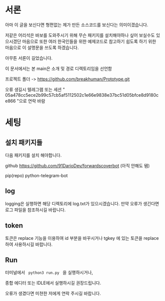 서론
================
아마 이 글을 보신다면 형편없는 제가 만든 소스코드를 보신다는 의미이겠습니다.

저같은 어리석은 바보를 도와주시기 위해 무슨 패키지를 설치해야하나 싶어 보실수도 있으시겠단 마음으로 또한 여러 한국인들을 위한 예제코드로 참고하기 쉽도록 하기 위한 마음으로 이 설명문을 쓰도록 하겠습니다.

아무튼 서론이 길었습니다.

이 문서에서는 본 main은 소개 밎 경로 디렉토리임을 선언함

프로젝트 폴더 -> https://github.com/breakhuman/Prototype.git

오류 생길시 텔레그램 또는 세션 " 05a478cc5ece2b99c57cb5af5112502c1e66e9838e37bc51d05bfce8d9180ce866 "으로 연락 바람

세팅
=========

설치 패키지들
-------

다음 패키지를 설치 해야합니다.

github https://github.com/91DarioDev/forwardscoverbot (아직 안해도 됌)

pip(repo) python-telegram-bot

log
----
logging은 실행하면 해당 디렉토리에 log.txt가 있으시겠습니다.
만약 오류가 생긴다면 로그 파일을 참조하시길 바랍니다.

token
----
토큰은 replace 기능을 이용하여 id 부분을 바꾸시거나 tgkey 에 있는 토큰을 replace 하여 사용하시길 바랍니다.
## Run
터미널에서
<code> python3 run.py </code>
을 실행하시거나,

종합 에디터 또는 IDLE에서 실행하시길 권장드립니다.

오류가 생겼다면 미쳔한 저에게 연락 주시길 바랍니다.


